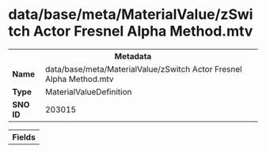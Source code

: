 <h1>data/base/meta/MaterialValue/zSwitch Actor Fresnel Alpha Method.mtv</h1><table><tr><th colspan="100%">Metadata</th></tr><tr><td><b>Name</b></td><td>data/base/meta/MaterialValue/zSwitch Actor Fresnel Alpha Method.mtv</td></tr><tr><td><b>Type</b></td><td>MaterialValueDefinition</td></tr><tr><td><b>SNO ID</b></td><td>203015</td></tr></table>

<table><tr><th colspan="100%">Fields</th></tr></table>

